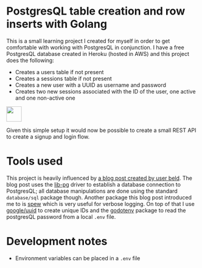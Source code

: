 PostgresQL table creation and row inserts with Golang
=====================================================

This is a small learning project I created for myself in order to get comfortable with working with PostgresQL in conjunction. I have a free PostgresQL database created in Heroku (hosted in AWS) and this project does the following:

- Creates a users table if not present
- Creates a sessions table if not present
- Creates a new user with a UUID as username and password
- Creates two new sessions associated with the ID of the user, one active and one non-active one

<img src="http://g.recordit.co/3fsUhhlbVL.gif" width="40" height="40" />

Given this simple setup it would now be possible to create a small REST API to create a signup and login flow.

# Tools used

This project is heavily influenced by [a blog post created by user beld](https://medium.com/@beld_pro/postgres-with-golang-3b788d86f2ef). The blog post uses the [lib-pg](https://pkg.go.dev/github.com/lib/pq@v1.9.0) driver to establish a database connection to PostgresQL; all database manipulations are done using the standard `database/sql` package though. Another package this blog post introduced me to is [spew](https://pkg.go.dev/github.com/davecgh/go-spew@v1.1.1/spew) which is very useful for verbose logging. On top of that I use [google/uuid](https://pkg.go.dev/github.com/google/uuid@v1.2.0) to create unique IDs and the [godotenv](https://pkg.go.dev/github.com/joho/godotenv@v1.3.0) package to read the postgresQL password from a local `.env` file.

# Development notes
- Environment variables can be placed in a `.env` file